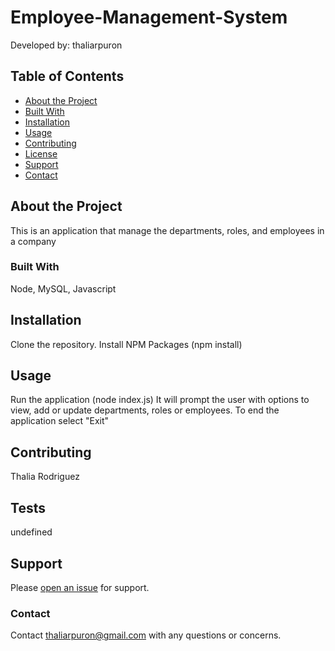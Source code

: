 # Employee-Management-System
  Developed by: thaliarpuron

  ## Table of Contents
  - [About the Project](#about-the-project)
  - [Built With](#built-with)
  - [Installation](#installation)
  - [Usage](#usage)
  - [Contributing](#contributing)
  - [License](#license)
  - [Support](#support)
  - [Contact](#contact)

  ## About the Project
  This is an application that manage the departments, roles, and employees in a company
  ### Built With
  Node, MySQL, Javascript
  ## Installation
  Clone the repository. Install NPM Packages (npm install)
  ## Usage
  Run the application (node index.js) It will prompt the user with options to view, add or update departments, roles or employees. To end the application select "Exit"
  ## Contributing
  Thalia Rodriguez
  ## Tests
  undefined
  ## Support
  Please [open an issue](https://github.com/thaliarpuron/Employee-Management-System/issues/new) for support.
  ### Contact
  Contact thaliarpuron@gmail.com with any questions or concerns.
  